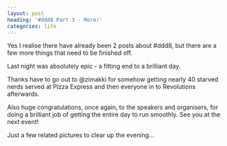 ```yaml
---
layout: post
heading: '#ddd8 Part 3 - More!'
categories: life
---
```


Yes I realise there have already been 2 posts about #ddd8, but there are a few more things that need to be finished off.

Last night was absolutely epic - a fitting end to a brilliant day.

Thanks have to go out to @zimakki for somehow getting nearly 40 starved nerds served at Pizza Express and then everyone in to Revolutions afterwards.

Also huge congratulations, once again, to the speakers and organisers, for doing a brilliant job of getting the entire day to run smoothly. See you at the next event!

Just a few related pictures to clear up the evening...

<!-- Replace missing image from http://media.chris-alexander.co.uk/wp-content/uploads/2010/01/30012010006.jpg -->

<!-- Replace missing image from http://media.chris-alexander.co.uk/wp-content/uploads/2010/01/31012010.jpg -->

<!-- Replace missing image from http://media.chris-alexander.co.uk/wp-content/uploads/2010/01/Screenshot0006.jpg -->
